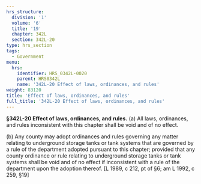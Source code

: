 ```yaml
---
hrs_structure:
  division: '1'
  volume: '6'
  title: '19'
  chapter: 342L
  section: 342L-20
type: hrs_section
tags:
  - Government
menu:
  hrs:
    identifier: HRS_0342L-0020
    parent: HRS0342L
    name: '342L-20 Effect of laws, ordinances, and rules'
weight: 83120
title: 'Effect of laws, ordinances, and rules'
full_title: '342L-20 Effect of laws, ordinances, and rules'
---
```

**§342L-20 Effect of laws, ordinances, and rules.** (a) All laws, ordinances, and rules inconsistent with this chapter shall be void and of no effect.

(b) Any county may adopt ordinances and rules governing any matter relating to underground storage tanks or tank systems that are governed by a rule of the department adopted pursuant to this chapter; provided that any county ordinance or rule relating to underground storage tanks or tank systems shall be void and of no effect if inconsistent with a rule of the department upon the adoption thereof. [L 1989, c 212, pt of §6; am L 1992, c 259, §19]